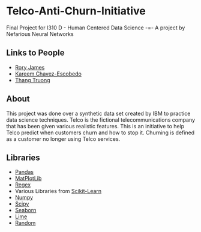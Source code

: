 # Telco-Anti-Churn-Initiative
Final Project for I310 D - Human Centered Data Science -=- A project by Nefarious Neural Networks

## Links to People
- [Rory James](https://github.com/rjames187)
- [Kareem Chavez-Escobedo](https://github.com/kareemcha)
- [Thang Truong](https://github.com/BrianTruong23)

## About
This project was done over a synthetic data set created by IBM to practice data science techniques. Telco is the fictional telecommunications company that has been given various realistic features. This is an initiative to help Telco predict when customers churn and how to stop it. Churning is defined as a customer no longer using Telco services.

## Libraries
- [Pandas](https://pandas.pydata.org/docs/getting_started/index.html#getting-started)
- [MatPlotLib](https://matplotlib.org/3.5.3/index.html)
- [Regex](https://docs.python.org/3/library/re.html)
- Various Libraries from [Scikit-Learn](https://scikit-learn.org/stable/)
- [Numpy](https://numpy.org/doc/)
- [Scipy](https://docs.scipy.org/doc/scipy/)
- [Seaborn](https://seaborn.pydata.org/)
- [Lime](https://lime-ml.readthedocs.io/en/latest/)
- [Random](https://docs.python.org/3/library/random.html)